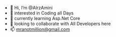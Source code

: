 - 👋 Hi, I’m @AlrzAmini
- 👀 interested in Coding all Days
- 🌱 currently learning Asp.Net Core
- 💞️ looking to collaborate with All Developers here
- 📫 mranotmillion@gmail.com

<!---
AlrzAmini/AlrzAmini is a ✨ special ✨ repository because its `README.md` (this file) appears on your GitHub profile.
You can click the Preview link to take a look at your changes.
--->
